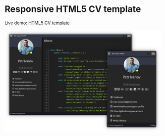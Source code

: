 # Responsive HTML5 CV template

Live demo: [HTML5 CV template](https://ma1ex.github.io/Tetris-Game/)

![Screenshot](screen.png)